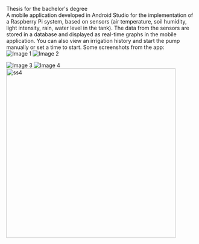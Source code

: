 Thesis for the bachelor's degree  
A mobile application developed in Android Studio for the implementation of a Raspberry Pi system, based on sensors (air temperature, soil humidity, light intensity, rain, water level in the tank). The data from the sensors are stored in a database and displayed as real-time graphs in the mobile application. You can also view an irrigation history and start the pump manually or set a time to start. 
Some screenshots from the app:  
![Image 1](<img width="152" alt="ss1" src="https://github.com/user-attachments/assets/2a13b0dd-5104-455f-9d45-8777d69b49d7">)
![Image 2](<img width="153" alt="ss2" src="https://github.com/user-attachments/assets/a7b3436e-fbce-4f7f-b6ea-4befec14ff34">)

![Image 3](<img width="152" alt="ss3" src="https://github.com/user-attachments/assets/6986808a-ff75-41e9-bd99-f389f3c0c1be">)
![Image 4](<img width="152" alt="ss5" src="https://github.com/user-attachments/assets/3cc001c0-97ed-4cff-af38-1c8a1c1dc41d">)
<img width="449" alt="ss4" src="https://github.com/user-attachments/assets/6bde8435-0c0f-4e5c-88dd-732dff232750">